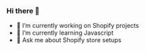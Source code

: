 ### Hi there 👋


- 🔭 I’m currently working on Shopify projects
- 🌱 I’m currently learning Javascript
- 💬 Ask me about Shopify store setups


